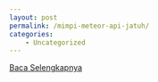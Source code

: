 ```yaml
---
layout: post
permalink: /mimpi-meteor-api-jatuh/
categories:
    - Uncategorized
---
```


[Baca Selengkapnya](/06)